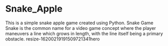 # Snake_Apple
This is a simple snake apple game created using Python.
Snake Game
Snake is the common name for a video game concept where the player maneuvers a line which grows in length, with the line itself being a primary obstacle.
resize-16200219191509721341hero
